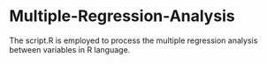 # Multiple-Regression-Analysis
The script.R is employed to process the multiple regression analysis between variables in R language.
